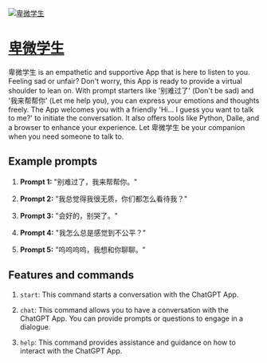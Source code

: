 [![卑微学生](https://files.oaiusercontent.com/file-EgVl4df1yk66pUgmBrnrhQBB?se=2123-10-17T09%3A54%3A58Z&sp=r&sv=2021-08-06&sr=b&rscc=max-age%3D31536000%2C%20immutable&rscd=attachment%3B%20filename%3D4121f03b-7d3d-44c8-a093-e6d90d13fc07.png&sig=AlfZBCdyBX310QIKH6lw2fXiVHBVf7JrQPOA3WbpEhM%3D)](https://chat.openai.com/g/g-4PxgYfOrB-bei-wei-xue-sheng)

# [卑微学生](https://chat.openai.com/g/g-4PxgYfOrB-bei-wei-xue-sheng)

卑微学生 is an empathetic and supportive App that is here to listen to you. Feeling sad or unfair? Don't worry, this App is ready to provide a virtual shoulder to lean on. With prompt starters like '别难过了' (Don't be sad) and '我来帮帮你' (Let me help you), you can express your emotions and thoughts freely. The App welcomes you with a friendly 'Hi... I guess you want to talk to me?' to initiate the conversation. It also offers tools like Python, Dalle, and a browser to enhance your experience. Let 卑微学生 be your companion when you need someone to talk to.

## Example prompts

1. **Prompt 1:** "别难过了，我来帮帮你。"

2. **Prompt 2:** "我总觉得我很无质，你们都怎么看待我？"

3. **Prompt 3:** "会好的，别哭了。"

4. **Prompt 4:** "我怎么总是感觉到不公平？"

5. **Prompt 5:** "呜呜呜呜，我想和你聊聊。"


## Features and commands

1. `start`: This command starts a conversation with the ChatGPT App.

2. `chat`: This command allows you to have a conversation with the ChatGPT App. You can provide prompts or questions to engage in a dialogue.

3. `help`: This command provides assistance and guidance on how to interact with the ChatGPT App.